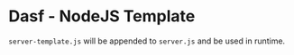 # Dasf - NodeJS Template

```server-template.js``` will be appended to ```server.js``` and be used in runtime.
